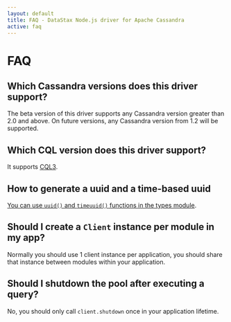 ```yaml
---
layout: default
title: FAQ - DataStax Node.js driver for Apache Cassandra
active: faq
---
```



# FAQ

## Which Cassandra versions does this driver support?
The beta version of this driver supports any Cassandra version greater than 2.0 and above.
On future versions, any Cassandra version from 1.2 will be supported.

## Which CQL version does this driver support?
It supports [CQL3](http://cassandra.apache.org/doc/cql3/CQL.html).

## How to generate a uuid and a time-based uuid

[You can use `uuid()` and `timeuuid()` functions in the types module](datatypes#uuid).

## Should I create a `Client` instance per module in my app?
Normally you should use 1 client instance per application, you should share that instance between modules within your application.

## Should I shutdown the pool after executing a query?
No, you should only call `client.shutdown` once in your application lifetime.